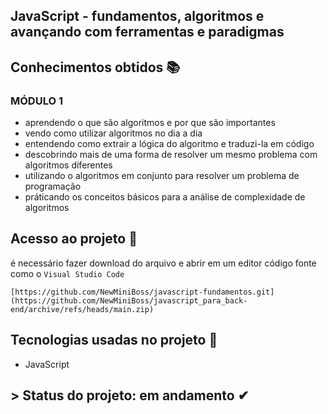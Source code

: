 ## JavaScript - fundamentos, algoritmos e avançando com ferramentas e paradigmas
## Conhecimentos obtidos 📚
### MÓDULO 1
- aprendendo o que são algoritmos e por que são importantes
- vendo como utilizar algoritmos no dia a dia
- entendendo como extrair a lógica do algoritmo e traduzi-la em código
- descobrindo mais de uma forma de resolver um mesmo problema com algoritmos diferentes
- utilizando o algoritmos em conjunto para resolver um problema de programação
- práticando os conceitos básicos para a análise de complexidade de algoritmos

## Acesso ao projeto 📁
é necessário fazer download do arquivo e abrir em um editor código fonte como o ``Visual Studio Code`` 

```
[https://github.com/NewMiniBoss/javascript-fundamentos.git](https://github.com/NewMiniBoss/javascript_para_back-end/archive/refs/heads/main.zip)
```

## Tecnologias usadas no projeto 🚀
- JavaScript

## > Status do projeto: em andamento ✔